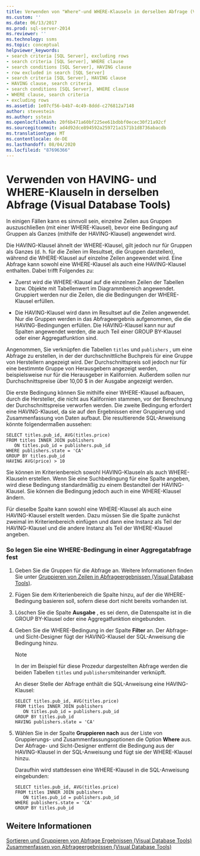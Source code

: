 ```yaml
---
title: Verwenden von "Where"-und WHERE-Klauseln in derselben Abfrage (Visual Database Tools) | Microsoft-Dokumentation
ms.custom: ''
ms.date: 06/13/2017
ms.prod: sql-server-2014
ms.reviewer: ''
ms.technology: ssms
ms.topic: conceptual
helpviewer_keywords:
- search criteria [SQL Server], excluding rows
- search criteria [SQL Server], WHERE clause
- search conditions [SQL Server], HAVING clause
- row excluded in search [SQL Server]
- search criteria [SQL Server], HAVING clause
- HAVING clause, search criteria
- search conditions [SQL Server], WHERE clause
- WHERE clause, search criteria
- excluding rows
ms.assetid: 1e07cf56-b4b7-4c49-8ddd-c276812a7148
author: stevestein
ms.author: sstein
ms.openlocfilehash: 20f6b471a60bf225ee61bdbbf0ecec30f21a92cf
ms.sourcegitcommit: ad4d92dce894592a259721a1571b1d8736abacdb
ms.translationtype: MT
ms.contentlocale: de-DE
ms.lasthandoff: 08/04/2020
ms.locfileid: "87696366"
---
```

# <a name="use-having-and-where-clauses-in-the-same-query-visual-database-tools"></a>Verwenden von HAVING- und WHERE-Klauseln in derselben Abfrage (Visual Database Tools)
  In einigen Fällen kann es sinnvoll sein, einzelne Zeilen aus Gruppen auszuschließen (mit einer WHERE-Klausel), bevor eine Bedingung auf Gruppen als Ganzes (mithilfe der HAVING-Klausel) angewendet wird.  
  
 Die HAVING-Klausel ähnelt der WHERE-Klausel, gilt jedoch nur für Gruppen als Ganzes (d. h. für die Zeilen im Resultset, die Gruppen darstellen), während die WHERE-Klausel auf einzelne Zeilen angewendet wird. Eine Abfrage kann sowohl eine WHERE-Klausel als auch eine HAVING-Klausel enthalten. Dabei trifft Folgendes zu:  
  
-   Zuerst wird die WHERE-Klausel auf die einzelnen Zeilen der Tabellen bzw. Objekte mit Tabellenwert im Diagrammbereich angewendet. Gruppiert werden nur die Zeilen, die die Bedingungen der WHERE-Klausel erfüllen.  
  
-   Die HAVING-Klausel wird dann im Resultset auf die Zeilen angewendet. Nur die Gruppen werden in das Abfrageergebnis aufgenommen, die die HAVING-Bedingungen erfüllen. Die HAVING-Klausel kann nur auf Spalten angewendet werden, die auch Teil einer GROUP BY-Klausel oder einer Aggregatfunktion sind.  
  
 Angenommen, Sie verknüpfen die Tabellen `titles` und `publishers` , um eine Abfrage zu erstellen, in der der durchschnittliche Buchpreis für eine Gruppe von Herstellern angezeigt wird. Der Durchschnittspreis soll jedoch nur für eine bestimmte Gruppe von Herausgebern angezeigt werden, beispielsweise nur für die Herausgeber in Kalifornien. Außerdem sollen nur Durchschnittspreise über 10,00 $ in der Ausgabe angezeigt werden.  
  
 Die erste Bedingung können Sie mithilfe einer WHERE-Klausel aufbauen, durch die Hersteller, die nicht aus Kalifornien stammen, vor der Berechnung der Durchschnittspreise verworfen werden. Die zweite Bedingung erfordert eine HAVING-Klausel, da sie auf den Ergebnissen einer Gruppierung und Zusammenfassung von Daten aufbaut. Die resultierende SQL-Anweisung könnte folgendermaßen aussehen:  
  
```  
SELECT titles.pub_id, AVG(titles.price)  
FROM titles INNER JOIN publishers  
   ON titles.pub_id = publishers.pub_id  
WHERE publishers.state = 'CA'  
GROUP BY titles.pub_id  
HAVING AVG(price) > 10  
```  
  
 Sie können im Kriterienbereich sowohl HAVING-Klauseln als auch WHERE-Klauseln erstellen. Wenn Sie eine Suchbedingung für eine Spalte angeben, wird diese Bedingung standardmäßig zu einem Bestandteil der HAVING-Klausel. Sie können die Bedingung jedoch auch in eine WHERE-Klausel ändern.  
  
 Für dieselbe Spalte kann sowohl eine WHERE-Klausel als auch eine HAVING-Klausel erstellt werden. Dazu müssen Sie die Spalte zunächst zweimal im Kriterienbereich einfügen und dann eine Instanz als Teil der HAVING-Klausel und die andere Instanz als Teil der WHERE-Klausel angeben.  
  
### <a name="to-specify-a-where-condition-in-an-aggregate-query"></a>So legen Sie eine WHERE-Bedingung in einer Aggregatabfrage fest  
  
1.  Geben Sie die Gruppen für die Abfrage an. Weitere Informationen finden Sie unter [Gruppieren von Zeilen in Abfrageergebnissen &#40;Visual Database Tools&#41;](visual-database-tools.md).  
  
2.  Fügen Sie dem Kriterienbereich die Spalte hinzu, auf der die WHERE-Bedingung basieren soll, sofern diese dort nicht bereits vorhanden ist.  
  
3.  Löschen Sie die Spalte **Ausgabe** , es sei denn, die Datenspalte ist in die GROUP BY-Klausel oder eine Aggregatfunktion eingebunden.  
  
4.  Geben Sie die WHERE-Bedingung in der Spalte **Filter** an. Der Abfrage- und Sicht-Designer fügt der HAVING-Klausel der SQL-Anweisung die Bedingung hinzu.  
  
    > [!NOTE]  
    >  In der im Beispiel für diese Prozedur dargestellten Abfrage werden die beiden Tabellen `titles` und `publishers`miteinander verknüpft.  
  
     An dieser Stelle der Abfrage enthält die SQL-Anweisung eine HAVING-Klausel:  
  
    ```  
    SELECT titles.pub_id, AVG(titles.price)  
    FROM titles INNER JOIN publishers   
       ON titles.pub_id = publishers.pub_id  
    GROUP BY titles.pub_id  
    HAVING publishers.state = 'CA'  
    ```  
  
5.  Wählen Sie in der Spalte **Gruppieren nach** aus der Liste von Gruppierungs- und Zusammenfassungsoptionen die Option **Where** aus. Der Abfrage- und Sicht-Designer entfernt die Bedingung aus der HAVING-Klausel in der SQL-Anweisung und fügt sie der WHERE-Klausel hinzu.  
  
     Daraufhin wird stattdessen eine WHERE-Klausel in die SQL-Anweisung eingebunden:  
  
    ```  
    SELECT titles.pub_id, AVG(titles.price)  
    FROM titles INNER JOIN publishers   
       ON titles.pub_id = publishers.pub_id  
    WHERE publishers.state = 'CA'  
    GROUP BY titles.pub_id  
    ```  
  
## <a name="see-also"></a>Weitere Informationen  
 [Sortieren und Gruppieren von Abfrage Ergebnissen &#40;Visual Database Tools&#41;](sort-and-group-query-results-visual-database-tools.md)   
 [Zusammenfassen von Abfrageergebnissen &#40;Visual Database Tools&#41;](summarize-query-results-visual-database-tools.md)  
  
  

